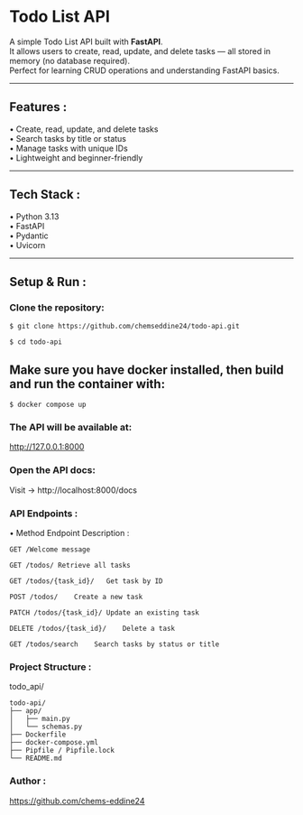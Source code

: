 # Todo List API

A simple Todo List API built with **FastAPI**.  
It allows users to create, read, update, and delete tasks — all stored in memory (no database required).  
Perfect for learning CRUD operations and understanding FastAPI basics.

---

## Features :

• Create, read, update, and delete tasks  
• Search tasks by title or status  
• Manage tasks with unique IDs  
• Lightweight and beginner-friendly

---

## Tech Stack :

• Python 3.13  
• FastAPI  
• Pydantic  
• Uvicorn

---

## Setup & Run :

### Clone the repository:
```
$ git clone https://github.com/chemseddine24/todo-api.git

$ cd todo-api
```
## Make sure you have docker installed, then build and run the container with:
```
$ docker compose up
```

### The API will be available at:

http://127.0.0.1:8000

### Open the API docs:

Visit -> http://localhost:8000/docs

### API Endpoints :
• Method	Endpoint	Description :
````
GET	/Welcome message

GET	/todos/	Retrieve all tasks

GET	/todos/{task_id}/	Get task by ID

POST /todos/	Create a new task

PATCH /todos/{task_id}/	Update an existing task

DELETE /todos/{task_id}/	Delete a task

GET	/todos/search	 Search tasks by status or title
````
### Project Structure :

todo_api/
```
todo-api/
├── app/
│   ├── main.py          
│   └── schemas.py 
├── Dockerfile           
├── docker-compose.yml   
├── Pipfile / Pipfile.lock 
└── README.md
```
    
### Author :
https://github.com/chems-eddine24

